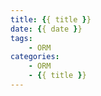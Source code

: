 ```yaml
---
title: {{ title }}
date: {{ date }}  
tags:
    - ORM
categories:
    - ORM
    - {{ title }}
---
```

